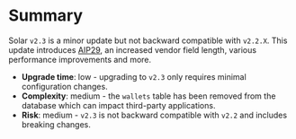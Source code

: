 # Summary

Solar `v2.3` is a minor update but not backward compatible with `v2.2.X`. This update introduces [AIP29](https://github.com/solar-network/AIPs/blob/master/AIPS/aip-29.md), an increased vendor field length, various performance improvements and more.

- **Upgrade time**: low - upgrading to `v2.3` only requires minimal configuration changes.
- **Complexity**: medium - the `wallets` table has been removed from the database which can impact third-party applications.
- **Risk**: medium - `v2.3` is not backward compatible with `v2.2` and includes breaking changes.
